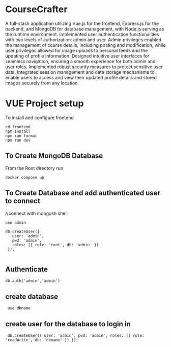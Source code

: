 # CourseCrafter
A full-stack application utilizing Vue.js for the frontend, Express.js for the backend, and MongoDB for database management, with Node.js serving as the runtime environment. Implemented user authentication functionalities with two levels of authorization: admin and user. Admin privileges enabled the management of course details, including posting and modification, while user privileges allowed for image uploads to personal feeds and the updating of profile information. Designed intuitive user interfaces for seamless navigation, ensuring a smooth experience for both admin and user roles. Implemented robust security measures to protect sensitive user data. Integrated session management and data storage mechanisms to enable users to access and view their updated profile details and stored images securely from any location.

# VUE Project setup
 To install and configure frontend

```
cd frontend
npm install
npm run format
npm run dev
```

## To Create MongoDB Database
From the Root directory run 

```
docker compose up

```

## To Create Database and add authenticated user to connect
//connect with mongosh shell 

```
use admin 

db.createUser({
   user: 'admin',
   pwd: 'admin',
   roles: [{ role: 'root', db: 'admin' }]
 });
 
 ```

 ## Authenticate 
 ```
 db.auth('admin','admin')
```
## create database 

```
 use dbname
```

## create user for the database to login in 

```
 db.createUser({ user: 'admin', pwd: 'admin', roles: [{ role: 'readWrite', db: 'dbname' }] });

```
